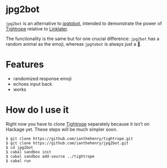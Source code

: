 # jpg2bot

`jpg2bot` is an alternative to [jpgtobot](https://github.com/hlian/jpgtobot), intended to demonstrate the power of [Tightrope](https://github.com/ianthehenry/tightrope) relative to [Linklater](https://github.com/hlian/linklater).

The functionality is the same but for one crucial difference: `jpg2bot` has a random animal as the emoji, whereas `jpgtobot` is always just a 🎁.

# Features

- randomized response emoji
- echoes input back
- works

# How do I use it

Right now you have to clone [Tightrope](https://github.com/ianthehenry/tightrope) separately because it isn't on Hackage yet. These steps will be much simpler soon.

    $ git clone https://github.com/ianthehenry/tightrope.git
    $ git clone https://github.com/ianthehenry/jpg2bot.git
    $ cd jpg2bot
    $ cabal sandbox init
    $ cabal sandbox add-source ../tightrope
    $ cabal run
